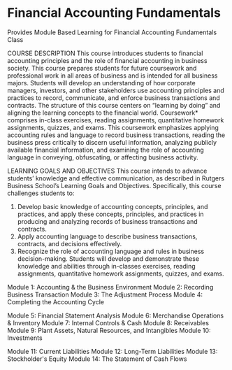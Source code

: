 # Financial Accounting Fundamentals
Provides Module Based Learning for Financial Accounting Fundamentals Class

COURSE DESCRIPTION
This course introduces students to financial accounting principles and the role of financial accounting in business society. This course prepares students for future coursework and professional work in all areas of business and is intended for all business majors. Students will develop an understanding of how corporate managers, investors, and other stakeholders use accounting principles and practices to record, communicate, and enforce business transactions and contracts. 
The structure of this course centers on “learning by doing” and aligning the learning concepts to the financial world. Coursework* comprises in-class exercises, reading assignments, quantitative homework assignments, quizzes, and exams. This coursework emphasizes applying accounting rules and language to record business transactions, reading the business press critically to discern useful information, analyzing publicly available financial information, and examining the role of accounting language in conveying, obfuscating, or affecting business activity. 

LEARNING GOALS AND OBJECTIVES
This course intends to advance students’ knowledge and effective communication, as described in Rutgers Business School’s Learning Goals and Objectives. Specifically, this course challenges students to: 
1.	Develop basic knowledge of accounting concepts, principles, and practices, and apply these concepts, principles, and practices in producing and analyzing records of business transactions and contracts.
2.	Apply accounting language to describe business transactions, contracts, and decisions effectively.
3.	Recognize the role of accounting language and rules in business decision-making.
Students will develop and demonstrate these knowledge and abilities through in-classes exercises, reading assignments, quantitative homework assignments, quizzes, and exams.

Module 1: Accounting & the Business Environment
Module 2: Recording Business Transaction
Module 3: The Adjustment Process
Module 4: Completing the Accounting Cycle 

Module 5: Financial Statement Analysis
Module 6: Merchandise Operations & Inventory
Module 7: Internal Controls & Cash
Module 8: Receivables
Module 9: Plant Assets, Natural Resources, and Intangibles
Module 10: Investments

Module 11: Current Liabilities 
Module 12: Long-Term Liabilities
Module 13: Stockholder's Equity
Module 14: The Statement of Cash Flows

